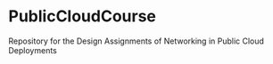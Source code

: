 # PublicCloudCourse
Repository for the Design Assignments of Networking in Public Cloud Deployments
